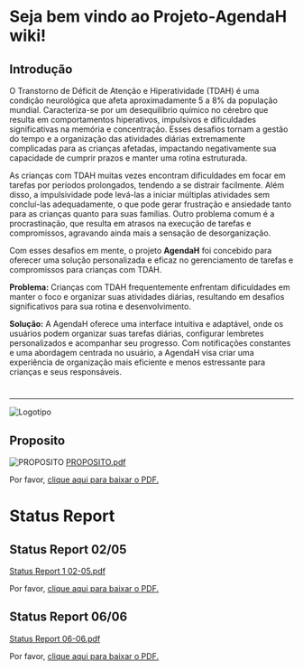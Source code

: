  # Seja bem vindo ao Projeto-AgendaH wiki!

## Introdução

O Transtorno de Déficit de Atenção e Hiperatividade (TDAH) é uma condição neurológica que 
afeta aproximadamente 5 a 8% da população mundial. Caracteriza-se por um desequilíbrio 
químico no cérebro que resulta em comportamentos hiperativos, impulsivos e dificuldades 
significativas na memória e concentração. Esses desafios tornam a gestão do tempo e a 
organização das atividades diárias extremamente complicadas para as crianças afetadas, 
impactando negativamente sua capacidade de cumprir prazos e manter uma rotina estruturada.

 As crianças com TDAH muitas vezes encontram dificuldades em focar em tarefas por períodos 
prolongados, tendendo a se distrair facilmente. Além disso, a impulsividade pode levá-las a 
iniciar múltiplas atividades sem concluí-las adequadamente, o que pode gerar frustração e 
ansiedade tanto para as crianças quanto para suas famílias. Outro problema comum é a 
procrastinação, que resulta em atrasos na execução de tarefas e compromissos, agravando 
ainda mais a sensação de desorganização.

 Com esses desafios em mente, o projeto **AgendaH** foi concebido para oferecer uma solução 
personalizada e eficaz no gerenciamento de tarefas e compromissos para crianças com TDAH.

 **Problema:** Crianças com TDAH frequentemente enfrentam dificuldades em manter o foco e 
organizar suas atividades diárias, resultando em desafios significativos para sua rotina e 
desenvolvimento.

**Solução:** A AgendaH oferece uma interface intuitiva e adaptável, onde os usuários podem 
organizar suas tarefas diárias, configurar lembretes personalizados e acompanhar seu 
progresso. Com notificações constantes e uma abordagem centrada no usuário, a AgendaH visa 
criar uma experiência de organização mais eficiente e menos estressante para crianças e seus 
responsáveis.

#
***

![Logotipo](https://github.com/NayanBecker/Projeto-AgendaH/assets/146502117/50446239-3def-4e58-a76e-62f1a800b6ee)

## Proposito
![PROPOSITO](https://github.com/NayanBecker/Projeto-AgendaH/assets/146502117/61755e59-c7e5-44b9-9f02-9567c93d1e7c)
[PROPOSITO.pdf](https://github.com/user-attachments/files/15754520/PROPOSITO.pdf)

<object data="https://github.com/user-attachments/files/15686870/Status.Report.1.02-05.pdf" type="application/pdf" width="100%" height="600px">
    <p>Por favor, <a href="https://github.com/user-attachments/files/15754520/PROPOSITO.pdf">clique aqui para baixar o PDF.</a></p>
</object>

# Status Report

## Status Report 02/05
[Status Report 1 02-05.pdf](https://github.com/user-attachments/files/15686870/Status.Report.1.02-05.pdf)

<object data="https://github.com/user-attachments/files/15686870/Status.Report.1.02-05.pdf" type="application/pdf" width="100%" height="600px">
    <p>Por favor, <a href="https://github.com/user-attachments/files/15686870/Status.Report.1.02-05.pdf">clique aqui para baixar o PDF.</a></p>
</object>

## Status Report 06/06
[Status Report 06-06.pdf](https://github.com/user-attachments/files/15754502/Status.Report.06-06.pdf)

<object data="https://github.com/user-attachments/files/15754502/Status.Report.06-06.pdf" type="application/pdf" width="100%" height="600px">
    <p>Por favor, <a href="https://github.com/user-attachments/files/15754502/Status.Report.06-06.pdf">clique aqui para baixar o PDF.</a></p>
</object>


